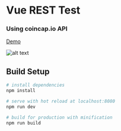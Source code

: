 # Vue REST Test
### Using coincap.io API

[Demo](http://michaelmichael.dk/vuerest/)

![alt text](https://i.imgur.com/yhdtS3e.png)

## Build Setup

``` bash
# install dependencies
npm install

# serve with hot reload at localhost:8080
npm run dev

# build for production with minification
npm run build
```


